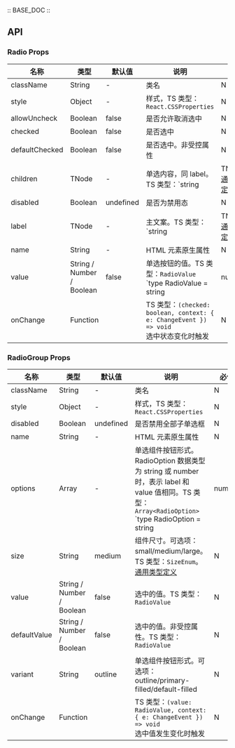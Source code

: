 :: BASE_DOC ::

## API
### Radio Props

名称 | 类型 | 默认值 | 说明 | 必传
-- | -- | -- | -- | --
className | String | - | 类名 | N
style | Object | - | 样式，TS 类型：`React.CSSProperties` | N
allowUncheck | Boolean | false | 是否允许取消选中 | N
checked | Boolean | false | 是否选中 | N
defaultChecked | Boolean | false | 是否选中。非受控属性 | N
children | TNode | - | 单选内容，同 label。TS 类型：`string | TNode`。[通用类型定义](https://github.com/Tencent/tdesign-react/blob/develop/src/common.ts) | N
disabled | Boolean | undefined | 是否为禁用态 | N
label | TNode | - | 主文案。TS 类型：`string | TNode`。[通用类型定义](https://github.com/Tencent/tdesign-react/blob/develop/src/common.ts) | N
name | String | - | HTML 元素原生属性 | N
value | String / Number / Boolean | false | 单选按钮的值。TS 类型：`RadioValue` `type RadioValue = string | number | boolean`。[详细类型定义](https://github.com/Tencent/tdesign-react/blob/develop/src/radio/type.ts) | N
onChange | Function |  | TS 类型：`(checked: boolean, context: { e: ChangeEvent }) => void`<br/>选中状态变化时触发 | N

### RadioGroup Props

名称 | 类型 | 默认值 | 说明 | 必传
-- | -- | -- | -- | --
className | String | - | 类名 | N
style | Object | - | 样式，TS 类型：`React.CSSProperties` | N
disabled | Boolean | undefined | 是否禁用全部子单选框 | N
name | String | - | HTML 元素原生属性 | N
options | Array | - | 单选组件按钮形式。RadioOption 数据类型为 string 或 number 时，表示 label 和 value 值相同。TS 类型：`Array<RadioOption>` `type RadioOption = string | number | RadioOptionObj` `interface RadioOptionObj { label?: string | TNode; value?: string | number; disabled?: boolean }`。[通用类型定义](https://github.com/Tencent/tdesign-react/blob/develop/src/common.ts)。[详细类型定义](https://github.com/Tencent/tdesign-react/blob/develop/src/radio/type.ts) | N
size | String | medium | 组件尺寸。可选项：small/medium/large。TS 类型：`SizeEnum`。[通用类型定义](https://github.com/Tencent/tdesign-react/blob/develop/src/common.ts) | N
value | String / Number / Boolean | false | 选中的值。TS 类型：`RadioValue` | N
defaultValue | String / Number / Boolean | false | 选中的值。非受控属性。TS 类型：`RadioValue` | N
variant | String | outline | 单选组件按钮形式。可选项：outline/primary-filled/default-filled | N
onChange | Function |  | TS 类型：`(value: RadioValue, context: { e: ChangeEvent }) => void`<br/>选中值发生变化时触发 | N

